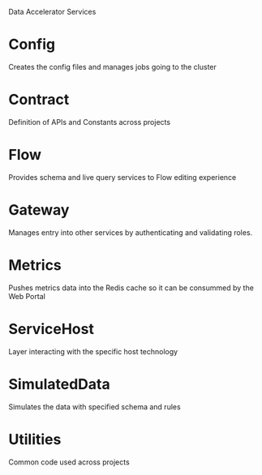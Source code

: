 Data Accelerator Services

# Config
Creates the config files and manages jobs going to the cluster

# Contract
Definition of APIs and Constants across projects

# Flow
Provides schema and live query services to Flow editing experience

# Gateway
Manages entry into other services by authenticating and validating roles.

# Metrics
Pushes metrics data into the Redis cache so it can be consummed by the Web Portal

# ServiceHost
Layer interacting with the specific host technology

# SimulatedData
Simulates the data with specified schema and rules

# Utilities
Common code used across projects
